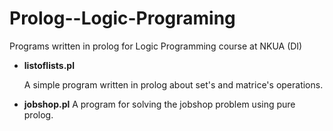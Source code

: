 # Prolog--Logic-Programing
Programs written in prolog for Logic Programming course at NKUA (DI)

* __listoflists.pl__

   A simple program written in prolog about set's and matrice's operations.

* __jobshop.pl__
   A program for solving the jobshop problem using pure prolog.

